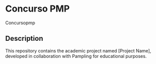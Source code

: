# Concurso PMP

Concursopmp

## Description

This repository contains the academic project named [Project Name], developed in collaboration with Pampling for educational purposes.
